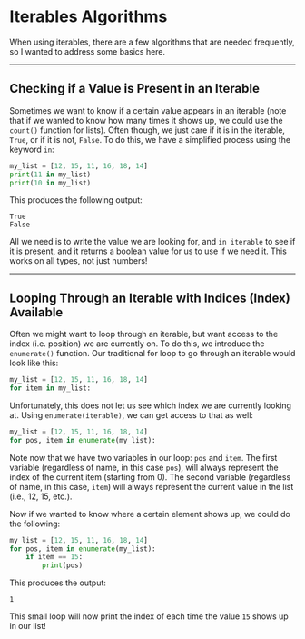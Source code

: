 # Iterables Algorithms

When using iterables, there are a few algorithms that are needed frequently, so I wanted to address some basics here.

---

## Checking if a Value is Present in an Iterable

Sometimes we want to know if a certain value appears in an iterable (note that if we wanted to know how many times it shows up, we could use the `count()` function for lists). Often though, we just care if it is in the iterable, `True`, or if it is not, `False`. To do this, we have a simplified process using the keyword `in`:

```python
my_list = [12, 15, 11, 16, 18, 14]
print(11 in my_list)
print(10 in my_list)
```

This produces the following output:

```
True
False
```

All we need is to write the value we are looking for, and `in iterable` to see if it is present, and it returns a boolean value for us to use if we need it. This works on all types, not just numbers!

---

## Looping Through an Iterable with Indices (Index) Available

Often we might want to loop through an iterable, but want access to the index (i.e. position) we are currently on. To do this, we introduce the `enumerate()` function. Our traditional for loop to go through an iterable would look like this:

```python
my_list = [12, 15, 11, 16, 18, 14]
for item in my_list:
```

Unfortunately, this does not let us see which index we are currently looking at. Using `enumerate(iterable)`, we can get access to that as well:

```python
my_list = [12, 15, 11, 16, 18, 14]
for pos, item in enumerate(my_list):
```

Note now that we have two variables in our loop: `pos` and `item`. The first variable (regardless of name, in this case `pos`), will always represent the index of the current item (starting from 0). The second variable (regardless of name, in this case, `item`) will always represent the current value in the list (i.e., 12, 15, etc.).

Now if we wanted to know where a certain element shows up, we could do the following:

```python
my_list = [12, 15, 11, 16, 18, 14]
for pos, item in enumerate(my_list):
    if item == 15:
        print(pos)
```

This produces the output:

```
1
```

This small loop will now print the index of each time the value `15` shows up in our list!